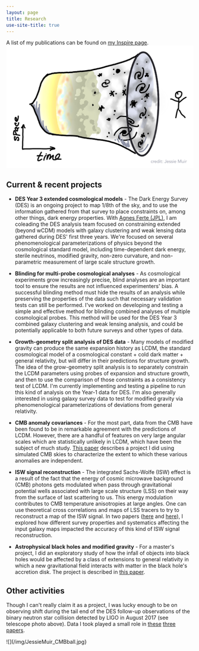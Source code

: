 ```yaml
---
layout: page
title: Research
use-site-title: true
---
```

A list of my publications can be found on [my Inspire page](https://inspirehep.net/author/profile/Jessica.Muir.1).
![](/cartoons/images/Cosmology_Tube6.all.jpg)

## Current & recent projects

* **DES Year 3 extended cosmological models** - The Dark Energy Survey (DES) is an ongoing project to map 1/8th of the sky, and to use the information gathered from that survey to place constraints on, among other things, dark energy properties. With [Agnes Ferte (JPL)](https://science.jpl.nasa.gov/people/Ferte/), I am coleading the DES analysis team focused on constraining extended (beyond wCDM) models with galaxy clustering and weak lensing data gathered during DES' first three years. We're focused on several phenomenological parameterizations of physics beyond the cosmological standard model, including time-dependent dark energy, sterile neutrinos, modified gravity, non-zero curvature, and non-parametric measurement of large scale structure growth. 

* **Blinding for multi-probe cosmological analyses** - As cosmological experiments grow increasingly precise, blind analyses are an important tool to ensure the results are not influenced experimenters' bias. A successful blinding method must hide the results of an analysis  while preserving the properties of the data such that necessary validation tests can still be performed. I've worked on developing and testing a simple and effective method for blinding combined analyses of multiple  cosmological probes. This method will be used for the  DES Year 3 combined galaxy clustering and weak lensing analysis, and could be potentially applicable to both future surveys and other types of data. 

* **Growth-geometry split analysis of DES data**  - Many models of modified gravity can produce the same expansion history as LCDM, the standard cosmological model of a cosmological constant + cold dark matter + general relativity, but will differ in their predictions for structure growth. The idea of the grow-geometry split analysis is to separately constrain the LCDM parameters using probes of expansion and structure growth, and then to use the comparison of those constraints as a consistency test of LCDM. I'm currently implementing and testing a pipeline to run this kind of analysis on the Year-1 data for DES. I'm also generally interested in using galaxy survey data to test for modified gravity via phenomenological parameterizations of deviations from general relativity. 

* **CMB anomaly covariances** - For the most part, data from the CMB have been found to be in remarkable agreement with the predictions of LCDM. However, there are a handful of features on very large angular scales which are statistically unlikely in LCDM, which have been the subject of much study. [This paper](https://journals.aps.org/prd/abstract/10.1103/PhysRevD.98.023521) describes a project I did using simulated CMB skies to characterize the extent to which these various anomalies are independent. 

* **ISW signal reconstruction** - The integrated Sachs-Wolfe (ISW) effect is a result of the fact that the energy of cosmic microwave background (CMB) photons gets modulated when pass through gravitational potential wells associated with large scale structure (LSS) on their way from the surface of last scattering to us. This energy modulation contributes to CMB temperature anisotropies at large angles. One can use theoretical cross correlations and maps of LSS tracers to try to reconstruct a map of the ISW signal. In two papers ([here](http://journals.aps.org/prd/abstract/10.1103/PhysRevD.94.043503) and [here](https://arxiv.org/abs/1709.08661)), I explored how different survey properties and systematics affecting the input galaxy maps impacted the accuracy of this kind of ISW signal reconstruction.

* **Astrophysical black holes and modified gravity** - For a master's project,  I did an exploratory study of how the infall of objects into black holes would be affected by a class of extensions to general relativity in which a new gravitational field interacts with matter in the black hole's accretion disk. The project is described in [this paper](https://iopscience.iop.org/article/10.1088/1475-7516/2014/08/033).

## Other activities

Though I can't really claim it as a project, I was lucky enough to be on observing shift during the tail end of the DES follow-up observations of the binary neutron star collision detected by LIGO in August 2017 (see telescope photo above). Data I took played a small role in [these](http://iopscience.iop.org/article/10.3847/2041-8213/aa9059/meta;jsessionid=12CB5314CAB277922B613D244472B04A.c3.iopscience.cld.iop.org) [three](https://www.nature.com/nature/journal/vaap/ncurrent/full/nature24471.html) [papers](http://iopscience.iop.org/article/10.3847/2041-8213/aa8fc7/meta).   

![](/img/JessieMuir_CMBball.jpg}
